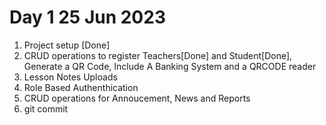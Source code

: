 # Day 1 25 Jun 2023
1. Project setup [Done]
2. CRUD operations to register Teachers[Done] and Student[Done], Generate a QR Code, Include A Banking System and a QRCODE reader  
3. Lesson Notes Uploads 
4. Role Based Authenthication
5. CRUD operations for Annoucement, News and Reports
6. git commit 